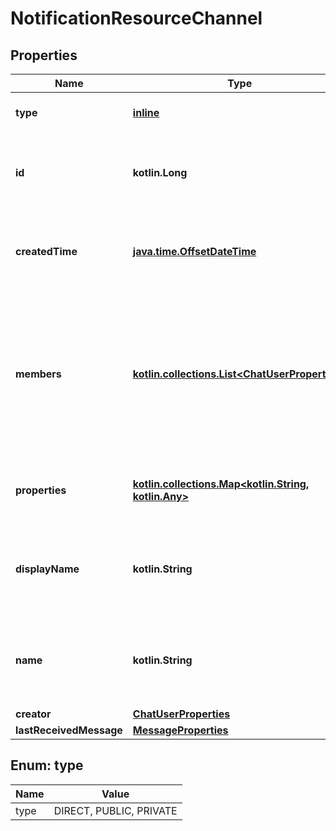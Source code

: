 
# NotificationResourceChannel

## Properties
Name | Type | Description | Notes
------------ | ------------- | ------------- | -------------
**type** | [**inline**](#Type) | The type of this channel | 
**id** | **kotlin.Long** | 64-bit integer identifier associated with this resource | 
**createdTime** | [**java.time.OffsetDateTime**](java.time.OffsetDateTime.md) | The ISO date-time this channel was created | 
**members** | [**kotlin.collections.List&lt;ChatUserProperties&gt;**](ChatUserProperties.md) | The members of this channel. Present if this is a direct channel. For other channel types, use [**list channel messages**](https://chatkitty.com/docs/api/reference#tag/channels/operation/list-channel-messages) | 
**properties** | [**kotlin.collections.Map&lt;kotlin.String, kotlin.Any&gt;**](kotlin.Any.md) | Custom data associated with this channel | 
**displayName** | **kotlin.String** | Human readable name of this channel shown to users | 
**name** | **kotlin.String** | The unique name of this channel used to reference the channel | 
**creator** | [**ChatUserProperties**](ChatUserProperties.md) |  |  [optional]
**lastReceivedMessage** | [**MessageProperties**](MessageProperties.md) |  |  [optional]


<a id="Type"></a>
## Enum: type
Name | Value
---- | -----
type | DIRECT, PUBLIC, PRIVATE



